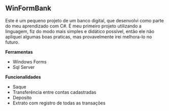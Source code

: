 ## WinFormBank

Este é um pequeno projeto de um banco digital, que desenvolvi como parte do meu aprendizado com C#.
É meu primeiro projeto utilizando a linguagem, fiz do modo mais simples e didático possível, então ele não apliquei algumas boas praticas, mas provavelmente irei melhora-lo no futuro.

**Ferramentas**
 - Windows Forms
 - Sql Server
 
 **Funcionalidades**
 - Saque
 - Transferência entre contas cadastradas
 - Deposito
 - Extrato com registro de todas as transações

